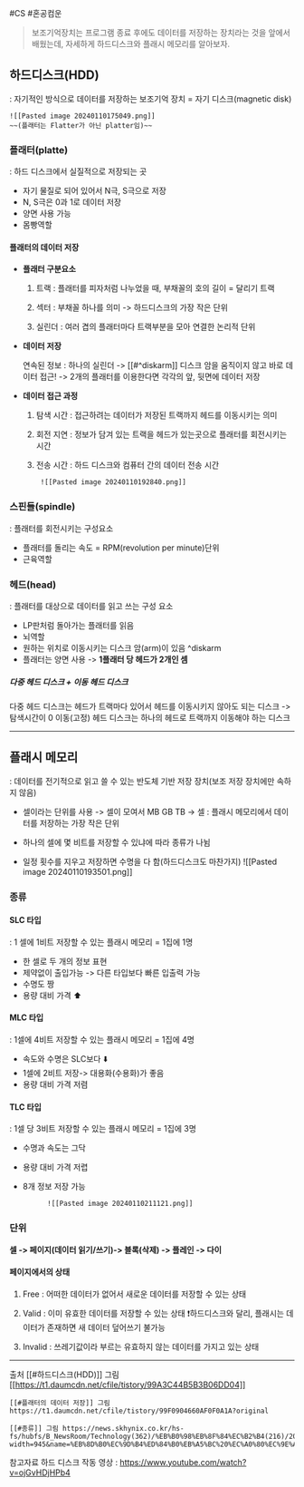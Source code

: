 #CS #혼공컴운 


> 보조기억장치는 프로그램 종료 후에도 데이터를 저장하는 장치라는 것을 앞에서 배웠는데, 자세하게 하드디스크와 플래시 메모리를 알아보자.


## 하드디스크(HDD)
: 자기적인 방식으로 데이터를 저장하는 보조기억 장치 = 자기 디스크(magnetic disk)


	![[Pasted image 20240110175049.png]]
	~~(플래터는 Flatter가 아닌 platter임)~~
	



### 플래터(platte)
: 하드 디스크에서 실질적으로 저장되는 곳
- 자기 물질로 되어 있어서 N극, S극으로 저장
- N, S극은 0과 1로 데이터 저장
- 양면 사용 가능
- 몸빵역할



#### 플래터의 데이터 저장


-  **플래터 구분요소**
  
	1.  트랙 :  플래터를 피자처럼 나누었을 때, 부채꼴의 호의 길이 = 달리기 트랙
	   
	2.  섹터 : 부채꼴 하나를 의미 -> 하드디스크의 가장 작은 단위
	   
	3. 실린더 : 여러 겹의 플래터마다 트랙부분을 모아 연결한 논리적 단위


-  **데이터 저장**
  
	연속된 정보 : 하나의 실린더 -> [[#^diskarm]] 디스크 암을 움직이지 않고 바로 데이터 접근!
		-> 2개의 플래터를 이용한다면 각각의 앞, 뒷면에 데이터 저장


-  **데이터 접근 과정**
  
	1. 탐색 시간 : 접근하려는 데이터가 저장된 트랙까지 헤드를 이동시키는 의미
	   
	2. 회전 지연 : 정보가 담겨 있는 트랙을 헤드가 있는곳으로 플래터를 회전시키는 시간
	   
	3. 전송 시간 :  하드 디스크와 컴퓨터 간의 데이터 전송 시간


			![[Pasted image 20240110192840.png]]




### 스핀들(spindle)
: 플래터를 회전시키는 구성요소

- 플래터를 돌리는 속도 = RPM(revolution per minute)단위
- 근육역할
  
  
  
### 헤드(head)
: 플래터를 대상으로 데이터를 읽고 쓰는 구성 요소

- LP판처럼 돌아가는 플래터를 읽음
- 뇌역할
- 원하는 위치로 이동시키는 디스크 암(arm)이 있음 ^diskarm
- 플래터는 양면 사용 -> **1플래터 당 헤드가 2개인 셈**



##### 다중 헤드 디스크 + 이동 헤드 디스크
다중 헤드 디스크는 헤드가 트랙마다 있어서 헤드를 이동시키지 않아도 되는 디스크 -> 탐색시간이 0
이동(고정) 헤드 디스크는 하나의 헤드로 트랙까지 이동해야 하는 디스크





---
## 플래시 메모리
: 데이터를 전기적으로 읽고 쓸 수 있는 반도체 기반 저장 장치(보조 저장 장치에만 속하지 않음)

- 셀이라는 단위를 사용 -> 셀이 모여서 MB GB TB
	-> 셀 : 플래시 메모리에서 데이터를 저장하는 가장 작은 단위
	
- 하나의 셀에 몇 비트를 저장할 수 있냐에 따라 종류가 나뉨
  
- 일정 횟수를 지우고 저장하면 수명을 다 함(하드디스크도 마찬가지)
		![[Pasted image 20240110193501.png]]




###  종류

#### SLC 타입
: 1 셀에 1비트 저장할 수 있는 플래시 메모리 = 1집에 1명

- 한 셀로 두 개의 정보 표현
- 제약없이 출입가능 -> 다른 타입보다 빠른 입출력 가능
- 수명도 짱
- 용량 대비 가격 ⬆️
  


#### MLC 타입
: 1셀에 4비트 저장할 수 있는 플래시 메모리 = 1집에 4명

- 속도와 수명은 SLC보다 ⬇️
- 1셀에 2비트 저장-> 대용화(수용화)가 좋음
- 용량 대비 가격 저렴




#### TLC 타입
: 1셀 당 3비트 저장할 수 있는 플래시 메모리 = 1집에 3명

- 수명과 속도는 그닥
- 용량 대비 가격 저렵
- 8개 정보 저장 가능
  
  
  

			![[Pasted image 20240110211121.png]]




### 단위
**셀 -> 페이지(데이터 읽기/쓰기)-> 블록(삭제) -> 플레인 -> 다이**



#### 페이지에서의 상태

1. Free :  어떠한 데이터가 없어서 새로운 데이터를 저장할 수 있는 상태
   
2. Valid :  이미 유효한 데이터를 저장할 수 있는 상태
	   ❗️하드디스크와 달리, 플래시는 데이터가 존재하면 새 데이터 덮어쓰기 불가능
	   
3. Invalid : 쓰레기값이라 부르는 유효하지 않는 데이터를 가지고 있는 상태
   
   
   
   
   
   
   

---

출처
	[[#하드디스크(HDD)]] 그림 [[https://t1.daumcdn.net/cfile/tistory/99A3C44B5B3B06DD04]]
	
	[[#플래터의 데이터 저장]] 그림 https://t1.daumcdn.net/cfile/tistory/99F0904660AF0F0A1A?original
	
	[[#종류]] 그림 https://news.skhynix.co.kr/hs-fs/hubfs/B_NewsRoom/Technology(362)/%EB%B0%98%EB%8F%84%EC%B2%B4(216)/2018/1226/%EB%8D%B0%EC%9D%B4%ED%84%B0%EB%A5%BC%20%EC%A0%80%EC%9E%A5(Write)%ED%95%9C%EB%8B%A4%EB%8A%94%20%EC%9D%98%EB%AF%B8%EB%8A%94%20%EC%A7%80%EC%A0%95%EB%90%9C%20%EC%85%80%EC%9D%98%20storage%20%EC%98%81%EC%97%AD%EC%97%90%20%EC%A0%84%EC%9E%90%EB%A5%BC.jpg?width=945&name=%EB%8D%B0%EC%9D%B4%ED%84%B0%EB%A5%BC%20%EC%A0%80%EC%9E%A5(Write)%ED%95%9C%EB%8B%A4%EB%8A%94%20%EC%9D%98%EB%AF%B8%EB%8A%94%20%EC%A7%80%EC%A0%95%EB%90%9C%20%EC%85%80%EC%9D%98%20storage%20%EC%98%81%EC%97%AD%EC%97%90%20%EC%A0%84%EC%9E%90%EB%A5%BC.jpg

참고자료
	하드 디스크 작동 영상 : https://www.youtube.com/watch?v=ojGvHDjHPb4